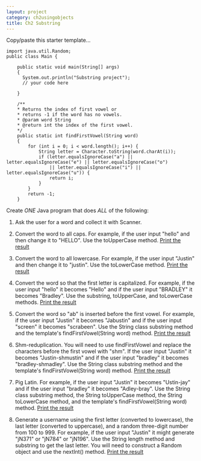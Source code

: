 ```yaml
---
layout: project
category: ch2usingobjects
title: Ch2 Substring
---
```


Copy/paste this starter template...
```
import java.util.Random;
public class Main {

    public static void main(String[] args)
    {
      System.out.println("Substring project");
      // your code here

    }

    /**
    * Returns the index of first vowel or
    * returns -1 if the word has no vowels.
    * @param word String
    * @return int the index of the first vowel.
    */
    public static int findFirstVowel(String word)
    {
        for (int i = 0; i < word.length(); i++) {
            String letter = Character.toString(word.charAt(i));
            if (letter.equalsIgnoreCase("a") || letter.equalsIgnoreCase("e") || letter.equalsIgnoreCase("o")
                || letter.equalsIgnoreCase("i") || letter.equalsIgnoreCase("u")) {
                return i;
            }
        }
        return -1;
    }
```


Create *ONE* Java program that does *ALL* of the following:

1. Ask the user for a word and collect it with Scanner.

1. Convert the word to all caps. For example, if the user input "hello" and then change it to "HELLO". Use the toUpperCase method. <ins>Print the result</ins>

1. Convert the word to all lowercase. For example, if the user input "Justin" and then change it to "justin". Use the toLowerCase method. <ins>Print the result</ins>

1. Convert the word so that the first letter is capitalized. For example, if the user input "hello" it becomes "Hello" and if the user input "BRADLEY" it becomes "Bradley". Use the substring, toUpperCase, and toLowerCase methods. <ins>Print the result</ins>

1. Convert the word so "ab" is inserted before the first vowel. For example, if the user input "Justin" it becomes "Jabustin" and if the user input "screen" it becomes "scrabeen". Use the String class substring method and the template's findFirstVowel(String word) method. <ins>Print the result</ins>

1. Shm-reduplication. You will need to use findFirstVowel and replace the characters before the first vowel with "shm". If the user input "Justin" it becomes "Justin-shmustin" and if the user input "bradley" it becomes "bradley-shmadley". Use the String class substring method and the template's findFirstVowel(String word) method. <ins>Print the result</ins>

1. Pig Latin. For example, if the user input "Justin" it becomes "Ustin-jay" and if the user input "bradley" it becomes "Adley-bray". Use the String class substring method, the String toUpperCase method, the String toLowerCase method, and the template's findFirstVowel(String word) method. <ins>Print the result</ins>

1. Generate a username using the first letter (converted to lowercase), the last letter (converted to uppercase), and a random three-digit number from 100 to 999. For example, if the user input "Justin" it might generate "jN371" or "jN784" or "jN196". Use the String length method and substring to get the last letter. You will need to construct a Random object and use the nextInt() method. <ins>Print the result</ins>
